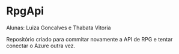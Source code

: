# RpgApi
Alunas: Luiza Goncalves e Thabata Vitoria

Repositório criado para commitar novamente a API de RPG e tentar conectar o Azure outra vez.
